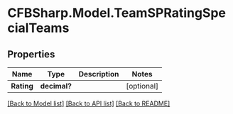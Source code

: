 # CFBSharp.Model.TeamSPRatingSpecialTeams
## Properties

Name | Type | Description | Notes
------------ | ------------- | ------------- | -------------
**Rating** | **decimal?** |  | [optional] 

[[Back to Model list]](../README.md#documentation-for-models) [[Back to API list]](../README.md#documentation-for-api-endpoints) [[Back to README]](../README.md)


